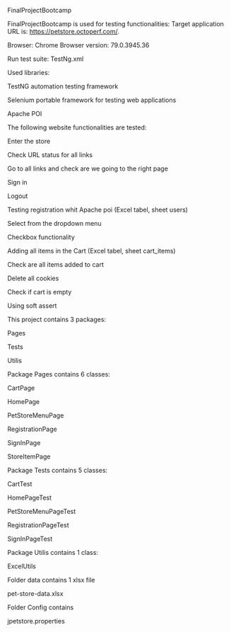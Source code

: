 
FinalProjectBootcamp



FinalProjectBootcamp is used for testing functionalities:
Target application URL is: https://petstore.octoperf.com/.


Browser: Chrome Browser version: 79.0.3945.36

Run test suite: TestNg.xml

Used libraries:

TestNG automation testing framework

Selenium portable framework for testing web applications

Apache POI


The following website functionalities are tested:

Enter the store

Check URL status for all links

Go to all links and check are we going to the right page 

Sign in 

Logout 

Testing registration whit Apache poi (Excel tabel, sheet users)

Select from the dropdown menu

Checkbox functionality

Adding all items in the Cart (Excel tabel, sheet cart_items)

Check are all items added to cart

Delete all cookies

Check if cart is empty

Using soft assert


This project contains 3 packages:

Pages

Tests

Utilis



Package Pages contains 6 classes:

CartPage

HomePage

PetStoreMenuPage

RegistrationPage

SignInPage

StoreItemPage


Package Tests contains 5 classes:

CartTest

HomePageTest

PetStoreMenuPageTest

RegistrationPageTest

SignInPageTest


Package Utilis contains 1 class:

ExcelUtils


Folder data contains 1 xlsx file

pet-store-data.xlsx


Folder Config contains

jpetstore.properties

